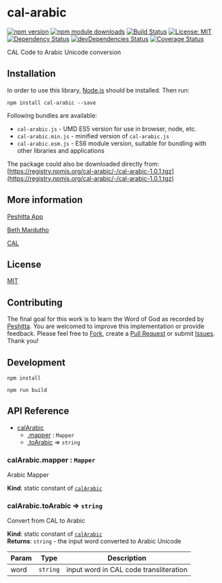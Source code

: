# cal-arabic

[![npm version](https://badge.fury.io/js/cal-arabic.svg)](https://badge.fury.io/js/cal-arabic)
[![npm module downloads](http://img.shields.io/npm/dt/cal-arabic.svg)](https://www.npmjs.org/package/cal-arabic)
[![Build Status](https://travis-ci.org/peshitta/cal-arabic.svg?branch=master)](https://travis-ci.org/peshitta/cal-arabic)
[![License: MIT](https://img.shields.io/badge/License-MIT-yellow.svg)](https://github.com/peshitta/cal-arabic/blob/master/LICENSE)
[![Dependency Status](https://david-dm.org/peshitta/cal-arabic.svg)](https://david-dm.org/peshitta/cal-arabic)
[![devDependencies Status](https://david-dm.org/peshitta/cal-arabic/dev-status.svg)](https://david-dm.org/peshitta/cal-arabic?type=dev)
[![Coverage Status](https://coveralls.io/repos/github/peshitta/cal-arabic/badge.svg?branch=master)](https://coveralls.io/github/peshitta/cal-arabic?branch=master)

CAL Code to Arabic Unicode conversion

## Installation

In order to use this library, [Node.js](https://nodejs.org) should be installed. 
Then run:
```
npm install cal-arabic --save
```

Following bundles are available:
* `cal-arabic.js` - UMD ES5 version for use in browser, node, etc.
* `cal-arabic.min.js` - minified version of `cal-arabic.js`
* `cal-arabic.esm.js` - ES6 module version, suitable for bundling with other 
libraries and applications

The package could also be downloaded directly from:
[https://registry.npmjs.org/cal-arabic/-/cal-arabic-1.0.1.tgz](https://registry.npmjs.org/cal-arabic/-/cal-arabic-1.0.1.tgz)

## More information

[Peshitta App](https://peshitta.github.io)

[Beth Mardutho](https://sedra.bethmardutho.org/about/fonts)

[CAL](http://cal1.cn.huc.edu/searching/fullbrowser.html)

## License

[MIT](https://github.com/peshitta/cal-arabic/blob/master/LICENSE)

## Contributing

The final goal for this work is to learn the Word of God as recorded by
[Peshitta](https://en.wikipedia.org/wiki/Peshitta).
You are welcomed to improve this implementation or provide feedback. Please
feel free to [Fork](https://help.github.com/articles/fork-a-repo/), create a
[Pull Request](https://help.github.com/articles/about-pull-requests/) or
submit [Issues](https://github.com/peshitta/cal-arabic/issues).
Thank you!

## Development

```
npm install
```
```
npm run build
```

## API Reference

* [calArabic](#module_calArabic)
    * [.mapper](#module_calArabic.mapper) : <code>Mapper</code>
    * [.toArabic](#module_calArabic.toArabic) ⇒ <code>string</code>

<a name="module_calArabic.mapper"></a>

### calArabic.mapper : <code>Mapper</code>
Arabic Mapper

**Kind**: static constant of [<code>calArabic</code>](#module_calArabic)  
<a name="module_calArabic.toArabic"></a>

### calArabic.toArabic ⇒ <code>string</code>
Convert from CAL to Arabic

**Kind**: static constant of [<code>calArabic</code>](#module_calArabic)  
**Returns**: <code>string</code> - the input word converted to Arabic Unicode  

| Param | Type | Description |
| --- | --- | --- |
| word | <code>string</code> | input word in CAL code transliteration |

